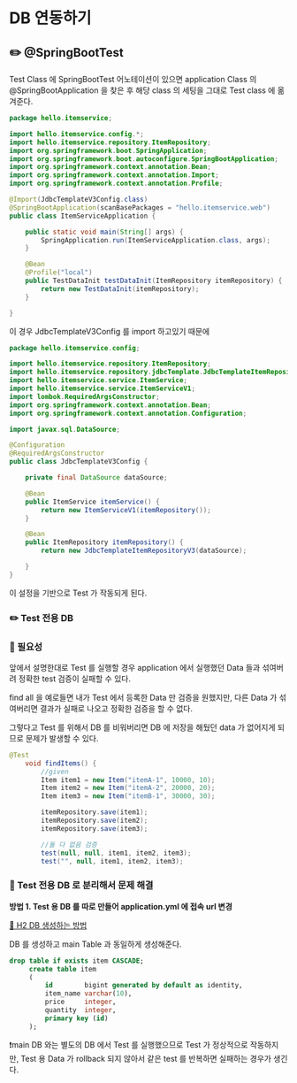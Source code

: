 # DB 연동하기

## ✏️ @SpringBootTest

Test Class 에 SpringBootTest 어노테이션이 있으면
application Class 의 @SpringBootApplication 을 찾은 후
해당 class 의 세팅을 그대로 Test class 에 옮겨준다.

```java
package hello.itemservice;

import hello.itemservice.config.*;
import hello.itemservice.repository.ItemRepository;
import org.springframework.boot.SpringApplication;
import org.springframework.boot.autoconfigure.SpringBootApplication;
import org.springframework.context.annotation.Bean;
import org.springframework.context.annotation.Import;
import org.springframework.context.annotation.Profile;

@Import(JdbcTemplateV3Config.class)
@SpringBootApplication(scanBasePackages = "hello.itemservice.web")
public class ItemServiceApplication {

	public static void main(String[] args) {
		SpringApplication.run(ItemServiceApplication.class, args);
	}

	@Bean
	@Profile("local")
	public TestDataInit testDataInit(ItemRepository itemRepository) {
		return new TestDataInit(itemRepository);
	}

}
```

이 경우 JdbcTemplateV3Config 를 import 하고있기 때문에 

```java
package hello.itemservice.config;

import hello.itemservice.repository.ItemRepository;
import hello.itemservice.repository.jdbcTemplate.JdbcTemplateItemRepositoryV3;
import hello.itemservice.service.ItemService;
import hello.itemservice.service.ItemServiceV1;
import lombok.RequiredArgsConstructor;
import org.springframework.context.annotation.Bean;
import org.springframework.context.annotation.Configuration;

import javax.sql.DataSource;

@Configuration
@RequiredArgsConstructor
public class JdbcTemplateV3Config {

    private final DataSource dataSource;

    @Bean
    public ItemService itemService() {
        return new ItemServiceV1(itemRepository());
    }

    @Bean
    public ItemRepository itemRepository() {
        return new JdbcTemplateItemRepositoryV3(dataSource);

    }
}
```

이 설정을 기반으로 Test 가 작동되게 된다.

### ✏️ Test 전용 DB

### 📍 필요성

앞에서 설명한대로 Test 를 실행할 경우 application 에서 실행했던 Data 들과 섞여버려 정확한 test 검증이 실패할 수 있다.

find all 을 예로들면 내가 Test 에서 등록한 Data 만 검증을 원했지만,
다른 Data 가 섞여버리면 결과가 실패로 나오고 정확한 검증을 할 수 없다.

그렇다고 Test 를 위해서 DB 를 비워버리면 DB 에 저장을 해뒀던 data 가 없어지게 되므로 문제가 발생할 수 있다.

```java
@Test
    void findItems() {
        //given
        Item item1 = new Item("itemA-1", 10000, 10);
        Item item2 = new Item("itemA-2", 20000, 20);
        Item item3 = new Item("itemB-1", 30000, 30);

        itemRepository.save(item1);
        itemRepository.save(item2);
        itemRepository.save(item3);

        //둘 다 없음 검증
        test(null, null, item1, item2, item3);
        test("", null, item1, item2, item3);
```

### 📍 Test 전용 DB 로 분리해서 문제 해결

**방법 1. Test 용 DB 를 따로 만들어 application.yml 에 접속 url 변경**

[🔗 H2 DB 생성하는 방법](https://github.com/choideakook/TIL/blob/main/Spring/0%20Spring%20TIL/Intellij%20프로젝트%20생성후%20기본%20세팅.md)

DB 를 생성하고 main Table 과 동일하게 생성해준다.

```sql
drop table if exists item CASCADE;
     create table item
     (
         id        bigint generated by default as identity,
         item_name varchar(10),
         price     integer,
         quantity  integer,
         primary key (id)
     );
```

❗main DB 와는 별도의 DB 에서 Test 를 실행했으므로 Test 가 정상적으로 작동하지만,
Test 용 Data 가 rollback 되지 않아서 같은 test 를 반복하면 실패하는 경우가 생긴다.